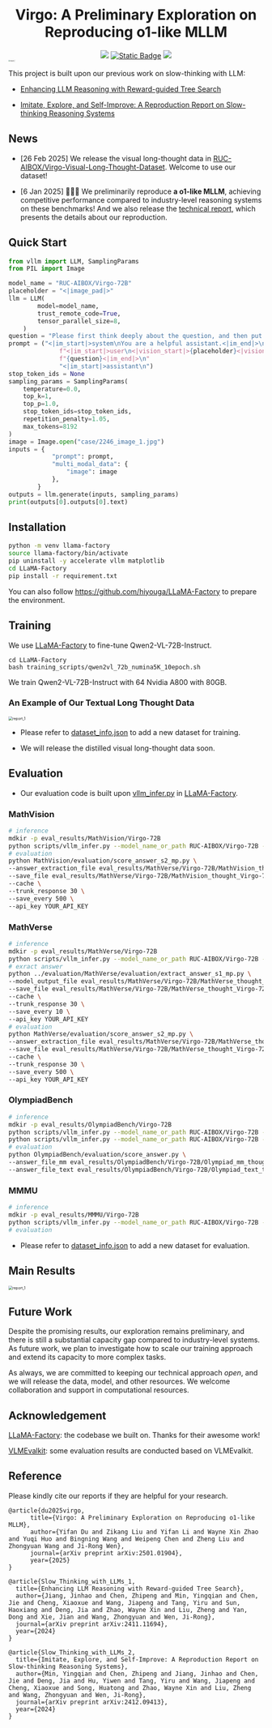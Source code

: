 
<div align=center>
<h1>Virgo: A Preliminary Exploration on Reproducing o1-like MLLM</h1>
<a href="https://arxiv.org/abs/2501.01904" target="_blank"><img src=https://img.shields.io/badge/arXiv-b5212f.svg?logo=arxiv></a>
<a href="https://huggingface.co/RUC-AIBOX/Virgo-72B"><img alt="Static Badge" src="https://img.shields.io/badge/%F0%9F%A4%97%20Hugging%20Face-blue?color=8A2BE2"></a>
<a><img src="https://img.shields.io/github/stars/RUCAIBox/Virgo"></a>
</div>


<img src="figures/radar.jpg" alt="report_1" style="zoom:20%;" />


This project is built upon our previous work on slow-thinking with LLM:

- [Enhancing LLM Reasoning with Reward-guided Tree Search](https://arxiv.org/abs/2411.11694)

- [Imitate, Explore, and Self-Improve: A Reproduction Report on Slow-thinking Reasoning Systems](https://arxiv.org/abs/2412.09413)


## News
+ [26 Feb 2025] We release the visual long-thought data in [RUC-AIBOX/Virgo-Visual-Long-Thought-Dataset](https://huggingface.co/datasets/RUC-AIBOX/Virgo-Visual-Long-Thought-Dataset). Welcome to use our dataset!

+ [6 Jan 2025] 🎉🎉🎉 We preliminarily reproduce **a o1-like MLLM**, achieving competitive performance compared to industry-level reasoning systems on these benchmarks! And we also release the [technical report](https://arxiv.org/pdf/2412.09413), which presents the details about our reproduction.


## Quick Start

```python
from vllm import LLM, SamplingParams
from PIL import Image

model_name = "RUC-AIBOX/Virgo-72B"
placeholder = "<|image_pad|>"
llm = LLM(
        model=model_name,
        trust_remote_code=True,
        tensor_parallel_size=8,
    )
question = "Please first think deeply about the question, and then put the final answer in \\boxed{}.\nIn the diagram, $\\angle E A D=90^{\\circ}, \\angle A C D=90^{\\circ}$, and $\\angle A B C=90^{\\circ}$. Also, $E D=13, E A=12$, $D C=4$, and $C B=2$. Determine the length of $A B$."
prompt = ("<|im_start|>system\nYou are a helpful assistant.<|im_end|>\n"
              f"<|im_start|>user\n<|vision_start|>{placeholder}<|vision_end|>"
              f"{question}<|im_end|>\n"
              "<|im_start|>assistant\n")
stop_token_ids = None
sampling_params = SamplingParams(
    temperature=0.0,
    top_k=1,
    top_p=1.0,
    stop_token_ids=stop_token_ids,
    repetition_penalty=1.05,
    max_tokens=8192
)
image = Image.open("case/2246_image_1.jpg")
inputs = {
            "prompt": prompt,
            "multi_modal_data": {
                "image": image
            },
        }
outputs = llm.generate(inputs, sampling_params)
print(outputs[0].outputs[0].text)

```

## Installation
```bash
python -m venv llama-factory
source llama-factory/bin/activate
pip uninstall -y accelerate vllm matplotlib
cd LLaMA-Factory
pip install -r requirement.txt
```
You can also follow https://github.com/hiyouga/LLaMA-Factory to prepare the environment.

## Training
We use [LLaMA-Factory](https://github.com/hiyouga/LLaMA-Factory) to fine-tune Qwen2-VL-72B-Instruct.

```
cd LLaMA-Factory
bash training_scripts/qwen2vl_72b_numina5K_10epoch.sh
```

We train Qwen2-VL-72B-Instruct with 64 Nvidia A800 with 80GB.

### An Example of Our Textual Long Thought Data
<img src="figures/long_term_thought_example.png" alt="report_1" style="zoom:50%;" />

- Please refer to [dataset_info.json](https://github.com/hiyouga/LLaMA-Factory/blob/main/data/dataset_info.json) to add a new dataset for training.

- We will release the distilled visual long-thought data soon.

## Evaluation
- Our evaluation code is built upon [vllm_infer.py](https://github.com/hiyouga/LLaMA-Factory/blob/main/scripts/vllm_infer.py) in [LLaMA-Factory](https://github.com/hiyouga/LLaMA-Factory).

### MathVision
```bash
# inference
mdkir -p eval_results/MathVision/Virgo-72B
python scripts/vllm_infer.py --model_name_or_path RUC-AIBOX/Virgo-72B --template qwen2_vl --cutoff_len 32768 --save_name eval_results/MathVision/Virgo-72B/MathVision_thought_Virgo-72B.jsonl --temperature 0 --max_new_tokens 8192 --dataset MathVision_thought --repetition_penalty 1.05
# evaluation
python MathVision/evaluation/score_answer_s2_mp.py \
--answer_extraction_file eval_results/MathVerse/Virgo-72B/MathVision_thought_Virgo-72B_extraction.jsonl \
--save_file eval_results/MathVerse/Virgo-72B/MathVision_thought_Virgo-72B_extraction_processed.jsonl \
--cache \
--trunk_response 30 \
--save_every 500 \
--api_key YOUR_API_KEY

```

### MathVerse
```bash
# inference
mdkir -p eval_results/MathVerse/Virgo-72B
python scripts/vllm_infer.py --model_name_or_path RUC-AIBOX/Virgo-72B --template qwen2_vl --cutoff_len 32768 --save_name eval_results/MathVerse/Virgo-72B/MathVerse_thought_Virgo-72B.jsonl --temperature 0 --max_new_tokens 8192 --dataset MathVerse_thought --repetition_penalty 1.05
# exract answer
python ../evaluation/MathVerse/evaluation/extract_answer_s1_mp.py \
--model_output_file eval_results/MathVerse/Virgo-72B/MathVerse_thought_Virgo-72B.jsonl \
--save_file eval_results/MathVerse/Virgo-72B/MathVerse_thought_Virgo-72B_extraction.jsonl \
--cache \
--trunk_response 30 \
--save_every 10 \
--api_key YOUR_API_KEY
# evaluation
python MathVerse/evaluation/score_answer_s2_mp.py \
--answer_extraction_file eval_results/MathVerse/Virgo-72B/MathVerse_thought_Virgo-72B_extraction.jsonl \
--save_file eval_results/MathVerse/Virgo-72B/MathVerse_thought_Virgo-72B_extraction_processed.jsonl \
--cache \
--trunk_response 30 \
--save_every 500 \
--api_key YOUR_API_KEY
```

### OlympiadBench
```bash
# inference
mdkir -p eval_results/OlympiadBench/Virgo-72B
python scripts/vllm_infer.py --model_name_or_path RUC-AIBOX/Virgo-72B --template qwen2_vl --cutoff_len 32768 --save_name eval_results/OlympiadBench/Virgo-72B/Olympiad_mm_thought_Virgo-72B.jsonl --temperature 0 --max_new_tokens 8192 --dataset olympiadbench_thought_mm --repetition_penalty 1.05
python scripts/vllm_infer.py --model_name_or_path RUC-AIBOX/Virgo-72B --template qwen2_vl --cutoff_len 32768 --save_name eval_results/OlympiadBench/Virgo-72B/Olympiad_text_thought_Virgo-72B.jsonl --temperature 0 --max_new_tokens 8192 --dataset olympiadbench_thought_text --repetition_penalty 1.05
# evaluation
python OlympiadBench/evaluation/score_answer.py \
--answer_file_mm eval_results/OlympiadBench/Virgo-72B/Olympiad_mm_thought_Virgo-72B.jsonl \
--answer_file_text eval_results/OlympiadBench/Virgo-72B/Olympiad_text_thought_Virgo-72B.jsonl
```

### MMMU
```bash
# inference
mdkir -p eval_results/MMMU/Virgo-72B
python scripts/vllm_infer.py --model_name_or_path RUC-AIBOX/Virgo-72B --template qwen2_vl --cutoff_len 32768 --save_name eval_results/MMMU/Virgo-72B/MMMU_thought_Virgo-72B.jsonl --temperature 0 --max_new_tokens 8192 --dataset MMMU_thought --repetition_penalty 1.05
# evaluation
```

- Please refer to [dataset_info.json](https://github.com/hiyouga/LLaMA-Factory/blob/main/data/dataset_info.json) to add a new dataset for evaluation.
## Main Results

  <img src="figures/results.png" alt="report_1" style="zoom:50%;" />


## Future Work

Despite the promising results, our exploration remains preliminary, and there is still a substantial capacity gap compared to industry-level systems. As future work, we plan to investigate how to scale our training approach and extend its capacity to more complex tasks. 

As always, we are committed to keeping our technical approach *open*, and we will release the data, model, and other resources. We welcome collaboration and support in computational resources.

## Acknowledgement
[LLaMA-Factory](https://github.com/hiyouga/LLaMA-Factory): the codebase we built on. Thanks for their awesome work!

[VLMEvalkit](https://github.com/open-compass/VLMEvalKit): some evaluation results are conducted based on VLMEvalkit.

## Reference

Please kindly cite our reports if they are helpful for your research.

```
@article{du2025virgo,
      title={Virgo: A Preliminary Exploration on Reproducing o1-like MLLM}, 
      author={Yifan Du and Zikang Liu and Yifan Li and Wayne Xin Zhao and Yuqi Huo and Bingning Wang and Weipeng Chen and Zheng Liu and Zhongyuan Wang and Ji-Rong Wen},
      journal={arXiv preprint arXiv:2501.01904},
      year={2025}
}
```

```
@article{Slow_Thinking_with_LLMs_1,
  title={Enhancing LLM Reasoning with Reward-guided Tree Search},
  author={Jiang, Jinhao and Chen, Zhipeng and Min, Yingqian and Chen, Jie and Cheng, Xiaoxue and Wang, Jiapeng and Tang, Yiru and Sun, Haoxiang and Deng, Jia and Zhao, Wayne Xin and Liu, Zheng and Yan, Dong and Xie, Jian and Wang, Zhongyuan and Wen, Ji-Rong},
  journal={arXiv preprint arXiv:2411.11694},
  year={2024}
}
```

```
@article{Slow_Thinking_with_LLMs_2,
  title={Imitate, Explore, and Self-Improve: A Reproduction Report on Slow-thinking Reasoning Systems},
  author={Min, Yingqian and Chen, Zhipeng and Jiang, Jinhao and Chen, Jie and Deng, Jia and Hu, Yiwen and Tang, Yiru and Wang, Jiapeng and Cheng, Xiaoxue and Song, Huatong and Zhao, Wayne Xin and Liu, Zheng and Wang, Zhongyuan and Wen, Ji-Rong},
  journal={arXiv preprint arXiv:2412.09413},
  year={2024}
}
```

